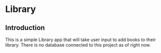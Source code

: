# Library

## Introduction

This is a simple Library app that will take user input to add books to their library. There is no database connected to this project as of right now.

